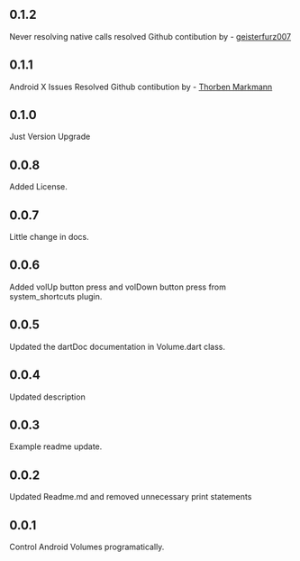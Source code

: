 ## 0.1.2

Never resolving native calls resolved
Github contibution by - [geisterfurz007](https://github.com/geisterfurz007)


## 0.1.1

Android X Issues Resolved 
Github contibution by - [Thorben Markmann](https://github.com/tmarkmann)


## 0.1.0

Just Version Upgrade 


## 0.0.8

Added License.

## 0.0.7

Little change in docs.

## 0.0.6

Added volUp button press and volDown button press from system_shortcuts plugin.


## 0.0.5

Updated the dartDoc documentation in Volume.dart class.

## 0.0.4

Updated description

## 0.0.3

Example readme update. 

## 0.0.2

Updated Readme.md and removed unnecessary print statements

## 0.0.1

Control Android Volumes programatically.

